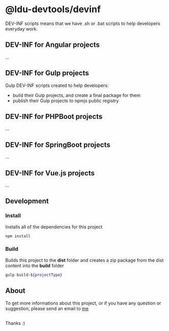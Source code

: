# @ldu-devtools/devinf

DEV-INF scripts means that we have .sh or .bat scripts to help developers everyday work.

## DEV-INF for Angular projects

...

## DEV-INF for Gulp projects

Gulp DEV-INF scripts created to help developers:

* build their Gulp projects, and create a final package for them
* publish their Gulp projects to npmjs public registry

## DEV-INF for PHPBoot projects

...

## DEV-INF for SpringBoot projects

...

## DEV-INF for Vue.js projects

...

## Development

### Install

Installs all of the dependencies for this project

``` sh
npm install
```

### Build

Builds this project to the **dist** folder and creates a zip package from the dist content into the **build** folder

``` sh
gulp build-${projectType}
```

## About

To get more informations about this project, or if you have any question or suggestion, please send an email to [me](mailto:info@lildutils.hu)

## 

Thanks :)
